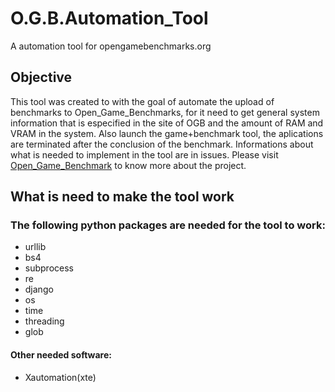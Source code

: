<h1> O.G.B.Automation_Tool </h1>
<p>A automation tool for opengamebenchmarks.org</p>

<h2>Objective</h2>
This tool was created to with the goal of automate the upload of benchmarks to Open_Game_Benchmarks, for it need to get general system information that is especified in the site of OGB and the amount of RAM and VRAM in the system. Also launch the game+benchmark tool, the aplications are terminated after the conclusion of the benchmark. Informations about what is needed to implement in the tool are in issues. Please visit <a href="https://github.com/wbasile/Open-Game-Benchmarks", target="new">Open_Game_Benchmark</a> to know more about the project.

<h2>What is need to make the tool work</h2>
<h3>The following python packages are needed for the tool to work:</h3>
<ul>
 <li>urllib</li>
 <li>bs4</li>
 <li>subprocess</li>
 <li>re</li>
 <li>django</li>
 <li>os</li>
 <li>time</li>
 <li>threading</li>
 <li>glob</li>
</ul>
<h4>Other needed software:</h4>
<ul>
 <li>Xautomation(xte)
</ul>
